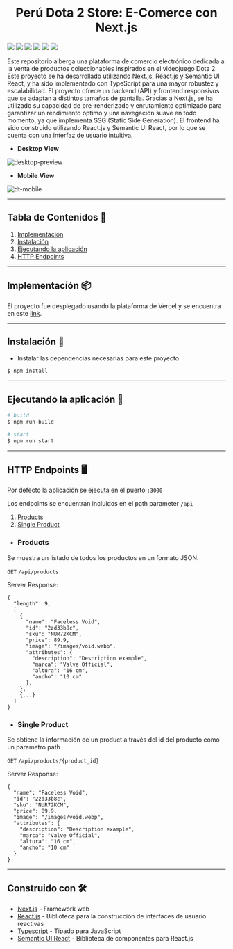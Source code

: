 <h1 align="center"><strong> Perú Dota 2 Store: E-Comerce con Next.js </strong></h1>

<img src = "https://img.shields.io/badge/Next.js-black?style=flat&logo=next.js&logoColor=white"> <img src = "https://img.shields.io/badge/React.js-1c2c4c?style=flat&logo=react&logoColor=%2361DAFB"> <img src = "https://img.shields.io/badge/Typescript-3179C6?style=flat&logo=typescript&logoColor=white"> <img src="https://img.shields.io/badge/Semantic%20UI%20React-%2335BDB2.svg?style=flat&logo=SemanticUIReact&logoColor=white"> <img src="https://img.shields.io/badge/HTML5-E34F26?style=flat&logo=html5&logoColor=white"> <img src="https://img.shields.io/badge/CSS3-1572B6?style=flat&logo=css3&logoColor=white"> 

Este repositorio alberga una plataforma de comercio electrónico dedicada a la venta de productos coleccionables inspirados en el videojuego Dota 2. Este proyecto se ha desarrollado utilizando Next.js, React.js y Semantic UI React, y ha sido implementado con TypeScript para una mayor robustez y escalabilidad. El proyecto ofrece un backend (API) y frontend responsivos que se adaptan a distintos tamaños de pantalla. Gracias a Next.js, se ha utilizado su capacidad de pre-renderizado y enrutamiento optimizado para garantizar un rendimiento óptimo y una navegación suave en todo momento, ya que implementa SSG (Static Side Generation). El frontend ha sido construido utilizando React.js y Semantic UI React, por lo que se cuenta con una interfaz de usuario intuitiva.

- **Desktop** **View**

![desktop-preview](https://github.com/chriscodex/nextjs-introduction/assets/106860308/59ed59d5-5ac8-429c-a4b0-2f29b696f6b6)

- **Mobile** **View**

![dt-mobile](https://github.com/chriscodex/nextjs-introduction/assets/106860308/5cca3880-5f47-4bf2-810c-b371592c6201)

---

## **Tabla de Contenidos** 📖  
1. [Implementación](#implementación-)
2. [Instalación](#instalación-)
3. [Ejecutando la aplicación](#ejecutando-la-aplicación-)
4. [HTTP Endpoints](#http-endpoints-desktop_computer)

---

## Implementación 📦
El proyecto fue desplegado usando la plataforma de Vercel y se encuentra en este [link](https://nextjs-introduction.vercel.app/).

---

## **Instalación** 🔧

- Instalar las dependencias necesarias para este proyecto
```bash
$ npm install
```

---

## **Ejecutando la aplicación** 🚀

```bash
# build
$ npm run build

# start
$ npm run start
```

---

## **HTTP Endpoints** :desktop_computer: 
Por defecto la aplicación se ejecuta en el puerto `:3000`

Los endpoints se encuentran incluidos en el path parameter `/api`

1. [Products](#products) 
2. [Single Product](#single-product)

- ### **Products**
Se muestra un listado de todos los productos en un formato JSON.


  `GET` `/api/products`  

  Server Response:  

  ```
  { 
    "length": 9,
    [
      {
        "name": "Faceless Void",
        "id": "2zd33b8c",
        "sku": "NUR72KCM",
        "price": 89.9,
        "image": "/images/void.webp",
        "attributes": {
          "description": "Description example",
          "marca": "Valve Official",
          "altura": "16 cm",
          "ancho": "10 cm"
        },
      },
      {...}
    ]
  }
  ```  

- ### **Single Product**
Se obtiene la información de un product a través del id del producto como un parametro path


  `GET` `/api/products/{product_id}`  

  Server Response:  

  ```
  {
    "name": "Faceless Void",
    "id": "2zd33b8c",
    "sku": "NUR72KCM",
    "price": 89.9,
    "image": "/images/void.webp",
    "attributes": {
      "description": "Description example",
      "marca": "Valve Official",
      "altura": "16 cm",
      "ancho": "10 cm"
    }
  }
  ```  

---

## Construido con 🛠️

* [Next.js](https://nextjs.org/) - Framework web
* [React.js](https://react.dev/) - Biblioteca para la construcción de interfaces de usuario reactivas
* [Typescript](https://www.typescriptlang.org/) - Tipado para JavaScript
* [Semantic UI React](https://tailwindcss.com/) - Biblioteca de componentes para React.js
